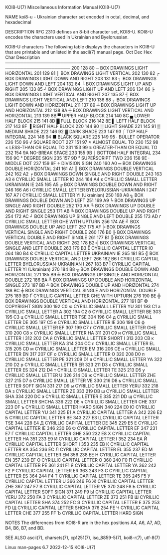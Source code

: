 KOI8-U(7)						       Miscellaneous Information Manual							     KOI8-U(7)

NAME
       koi8-u - Ukrainian character set encoded in octal, decimal, and hexadecimal

DESCRIPTION
       RFC 2310 defines an 8-bit character set, KOI8-U.	 KOI8-U encodes the characters used in Ukrainian and Byelorussian.

   KOI8-U characters
       The following table displays the characters in KOI8-U that are printable and unlisted in the ascii(7) manual page.
       Oct   Dec   Hex	 Char	Description
       ───────────────────────────────────────────────────────────────────────
       200   128   80	  ─	BOX DRAWINGS LIGHT HORIZONTAL
       201   129   81	  │	BOX DRAWINGS LIGHT VERTICAL
       202   130   82	  ┌	BOX DRAWINGS LIGHT DOWN AND RIGHT
       203   131   83	  ┐	BOX DRAWINGS LIGHT DOWN AND LEFT
       204   132   84	  └	BOX DRAWINGS LIGHT UP AND RIGHT
       205   133   85	  ┘	BOX DRAWINGS LIGHT UP AND LEFT
       206   134   86	  ├	BOX DRAWINGS LIGHT VERTICAL AND RIGHT
       207   135   87	  ┤	BOX DRAWINGS LIGHT VERTICAL AND LEFT
       210   136   88	  ┬	BOX DRAWINGS LIGHT DOWN AND HORIZONTAL
       211   137   89	  ┴	BOX DRAWINGS LIGHT UP AND HORIZONTAL
       212   138   8A	  ┼	BOX DRAWINGS LIGHT VERTICAL AND HORIZONTAL
       213   139   8B	  ▀	UPPER HALF BLOCK
       214   140   8C	  ▄	LOWER HALF BLOCK
       215   141   8D	  █	FULL BLOCK
       216   142   8E	  ▌	LEFT HALF BLOCK
       217   143   8F	  ▐	RIGHT HALF BLOCK
       220   144   90	  ░	LIGHT SHADE
       221   145   91	  ▒	MEDIUM SHADE
       222   146   92	  ▓	DARK SHADE
       223   147   93	  ⌠	TOP HALF INTEGRAL
       224   148   94	  ■	BLACK SQUARE
       225   149   95	  ∙	BULLET OPERATOR
       226   150   96	  √	SQUARE ROOT
       227   151   97	  ≈	ALMOST EQUAL TO
       230   152   98	  ≤	LESS-THAN OR EQUAL TO
       231   153   99	  ≥	GREATER-THAN OR EQUAL TO
       232   154   9A		NO-BREAK SPACE
       233   155   9B	  ⌡	BOTTOM HALF INTEGRAL
       234   156   9C	  °	DEGREE SIGN
       235   157   9D	  ²	SUPERSCRIPT TWO
       236   158   9E	  ·	MIDDLE DOT
       237   159   9F	  ÷	DIVISION SIGN
       240   160   A0	  ═	BOX DRAWINGS DOUBLE HORIZONTAL
       241   161   A1	  ║	BOX DRAWINGS DOUBLE VERTICAL
       242   162   A2	  ╒	BOX DRAWINGS DOWN SINGLE AND RIGHT DOUBLE
       243   163   A3	  ё	CYRILLIC SMALL LETTER IO
       244   164   A4	  є	CYRILLIC SMALL LETTER UKRAINIAN IE
       245   165   A5	  ╔	BOX DRAWINGS DOUBLE DOWN AND RIGHT
       246   166   A6	  і	CYRILLIC SMALL LETTER
				BYELORUSSIAN-UKRAINIAN I
       247   167   A7	  ї	CYRILLIC SMALL LETTER YI (Ukrainian)
       250   168   A8	  ╗	BOX DRAWINGS DOUBLE DOWN AND LEFT
       251   169   A9	  ╘	BOX DRAWINGS UP SINGLE AND RIGHT DOUBLE
       252   170   AA	  ╙	BOX DRAWINGS UP DOUBLE AND RIGHT SINGLE
       253   171   AB	  ╚	BOX DRAWINGS DOUBLE UP AND RIGHT
       254   172   AC	  ╛	BOX DRAWINGS UP SINGLE AND LEFT DOUBLE
       255   173   AD	  ґ	CYRILLIC SMALL LETTER GHE WITH UPTURN
       256   174   AE	  ╝	BOX DRAWINGS DOUBLE UP AND LEFT
       257   175   AF	  ╞	BOX DRAWINGS VERTICAL SINGLE AND RIGHT DOUBLE
       260   176   B0	  ╟	BOX DRAWINGS VERTICAL DOUBLE AND RIGHT SINGLE
       261   177   B1	  ╠	BOX DRAWINGS DOUBLE VERTICAL AND RIGHT
       262   178   B2	  ╡	BOX DRAWINGS VERTICAL SINGLE AND LEFT DOUBLE
       263   179   B3	  Ё	CYRILLIC CAPITAL LETTER IO
       264   180   B4	  Є	CYRILLIC CAPITAL LETTER UKRAINIAN IE
       265   181   B5	  ╣	BOX DRAWINGS DOUBLE VERTICAL AND LEFT
       266   182   B6	  І	CYRILLIC CAPITAL LETTER
				BYELORUSSIAN-UKRAINIAN I
       267   183   B7	  Ї	CYRILLIC CAPITAL LETTER YI (Ukrainian)
       270   184   B8	  ╦	BOX DRAWINGS DOUBLE DOWN AND HORIZONTAL
       271   185   B9	  ╧	BOX DRAWINGS UP SINGLE AND HORIZONTAL DOUBLE
       272   186   BA	  ╨	BOX DRAWINGS UP DOUBLE AND HORIZONTAL SINGLE
       273   187   BB	  ╩	BOX DRAWINGS DOUBLE UP AND HORIZONTAL
       274   188   BC	  ╪	BOX DRAWINGS VERTICAL SINGLE
				AND HORIZONTAL DOUBLE
       275   189   BD	  Ґ	CYRILLIC CAPITAL LETTER GHE WITH UPTURN
       276   190   BE	  ╬	BOX DRAWINGS DOUBLE VERTICAL AND HORIZONTAL
       277   191   BF	  ©	COPYRIGHT SIGN
       300   192   C0	  ю	CYRILLIC SMALL LETTER YU
       301   193   C1	  а	CYRILLIC SMALL LETTER A
       302   194   C2	  б	CYRILLIC SMALL LETTER BE
       303   195   C3	  ц	CYRILLIC SMALL LETTER TSE
       304   196   C4	  д	CYRILLIC SMALL LETTER DE
       305   197   C5	  е	CYRILLIC SMALL LETTER IE
       306   198   C6	  ф	CYRILLIC SMALL LETTER EF
       307   199   C7	  г	CYRILLIC SMALL LETTER GHE
       310   200   C8	  х	CYRILLIC SMALL LETTER HA
       311   201   C9	  и	CYRILLIC SMALL LETTER I
       312   202   CA	  й	CYRILLIC SMALL LETTER SHORT I
       313   203   CB	  к	CYRILLIC SMALL LETTER KA
       314   204   CC	  л	CYRILLIC SMALL LETTER EL
       315   205   CD	  м	CYRILLIC SMALL LETTER EM
       316   206   CE	  н	CYRILLIC SMALL LETTER EN
       317   207   CF	  о	CYRILLIC SMALL LETTER O
       320   208   D0	  п	CYRILLIC SMALL LETTER PE
       321   209   D1	  я	CYRILLIC SMALL LETTER YA
       322   210   D2	  р	CYRILLIC SMALL LETTER ER
       323   211   D3	  с	CYRILLIC SMALL LETTER ES
       324   212   D4	  т	CYRILLIC SMALL LETTER TE
       325   213   D5	  у	CYRILLIC SMALL LETTER U
       326   214   D6	  ж	CYRILLIC SMALL LETTER ZHE
       327   215   D7	  в	CYRILLIC SMALL LETTER VE
       330   216   D8	  ь	CYRILLIC SMALL LETTER SOFT SIGN
       331   217   D9	  ы	CYRILLIC SMALL LETTER YERU
       332   218   DA	  з	CYRILLIC SMALL LETTER ZE
       333   219   DB	  ш	CYRILLIC SMALL LETTER SHA
       334   220   DC	  э	CYRILLIC SMALL LETTER E
       335   221   DD	  щ	CYRILLIC SMALL LETTER SHCHA
       336   222   DE	  ч	CYRILLIC SMALL LETTER CHE
       337   223   DF	  ъ	CYRILLIC SMALL LETTER HARD SIGN
       340   224   E0	  Ю	CYRILLIC CAPITAL LETTER YU
       341   225   E1	  А	CYRILLIC CAPITAL LETTER A
       342   226   E2	  Б	CYRILLIC CAPITAL LETTER BE
       343   227   E3	  Ц	CYRILLIC CAPITAL LETTER TSE
       344   228   E4	  Д	CYRILLIC CAPITAL LETTER DE
       345   229   E5	  Е	CYRILLIC CAPITAL LETTER IE
       346   230   E6	  Ф	CYRILLIC CAPITAL LETTER EF
       347   231   E7	  Г	CYRILLIC CAPITAL LETTER GHE
       350   232   E8	  Х	CYRILLIC CAPITAL LETTER HA
       351   233   E9	  И	CYRILLIC CAPITAL LETTER I
       352   234   EA	  Й	CYRILLIC CAPITAL LETTER SHORT I
       353   235   EB	  К	CYRILLIC CAPITAL LETTER KA
       354   236   EC	  Л	CYRILLIC CAPITAL LETTER EL
       355   237   ED	  М	CYRILLIC CAPITAL LETTER EM
       356   238   EE	  Н	CYRILLIC CAPITAL LETTER EN
       357   239   EF	  О	CYRILLIC CAPITAL LETTER O
       360   240   F0	  П	CYRILLIC CAPITAL LETTER PE
       361   241   F1	  Я	CYRILLIC CAPITAL LETTER YA
       362   242   F2	  Р	CYRILLIC CAPITAL LETTER ER
       363   243   F3	  С	CYRILLIC CAPITAL LETTER ES
       364   244   F4	  Т	CYRILLIC CAPITAL LETTER TE
       365   245   F5	  У	CYRILLIC CAPITAL LETTER U
       366   246   F6	  Ж	CYRILLIC CAPITAL LETTER ZHE
       367   247   F7	  В	CYRILLIC CAPITAL LETTER VE
       370   248   F8	  Ь	CYRILLIC CAPITAL LETTER SOFT SIGN
       371   249   F9	  Ы	CYRILLIC CAPITAL LETTER YERU
       372   250   FA	  З	CYRILLIC CAPITAL LETTER ZE
       373   251   FB	  Ш	CYRILLIC CAPITAL LETTER SHA
       374   252   FC	  Э	CYRILLIC CAPITAL LETTER E
       375   253   FD	  Щ	CYRILLIC CAPITAL LETTER SHCHA
       376   254   FE	  Ч	CYRILLIC CAPITAL LETTER CHE
       377   255   FF	  Ъ	CYRILLIC CAPITAL LETTER HARD SIGN

NOTES
       The differences from KOI8-R are in the hex positions A4, A6, A7, AD, B4, B6, B7, and BD.

SEE ALSO
       ascii(7), charsets(7), cp1251(7), iso_8859-5(7), koi8-r(7), utf-8(7)

Linux man-pages 6.7							  2022-12-15								     KOI8-U(7)
